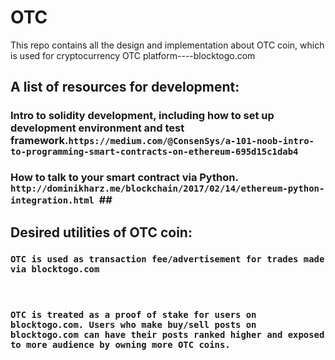 # OTC
This repo contains all the design and implementation about OTC coin, which is used for cryptocurrency OTC platform----blocktogo.com

## A list of resources for development:

### Intro to solidity development, including how to set up development environment and test framework.```https://medium.com/@ConsenSys/a-101-noob-intro-to-programming-smart-contracts-on-ethereum-695d15c1dab4```
 
### How to talk to your smart contract via Python. ```http://dominikharz.me/blockchain/2017/02/14/ethereum-python-integration.html```  ##


## Desired utilities of OTC coin:

### ```OTC is used as transaction fee/advertisement for trades made via blocktogo.com```
  
### ```OTC is treated as a proof of stake for users on blocktogo.com. Users who make buy/sell posts on blocktogo.com can have their posts ranked higher and exposed to more audience by owning more OTC coins.```
